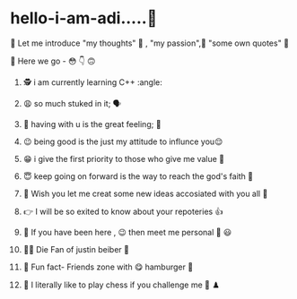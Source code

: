 # hello-i-am-adi.....:wave:

:crossed_fingers: Let me introduce "my thoughts" :hugs: , "my passion",:tipping_hand_person:  "some own quotes" :raised_hands:


:thought_balloon: Here we go -  :flushed:  :point_down: :upside_down_face:




1) :detective:  i am currently learning C++ :angle:

2) :weary: so much stuked in it; :speaking_head:

3) :pleading_face: having with u is the great feeling; :busts_in_silhouette:

4) :wink: being good is the just my attitude to influnce you:relieved:

     
5) :grin: i give the first priority to those who give me value :grimacing:


6)  :innocent: keep going on forward is the way to reach the god's faith :anger:
 
7) :100: Wish you let me creat some new ideas accosiated with you all :dizzy:

 8)  :point_right:  I will be so exited to know about your repoteries :+1:
  
  
 9) :no_good: If you have been here , :wink: then meet me personal :zany_face: :smiley:
 
10)  :man_singer: Die Fan of justin beiber :musical_note:
 
11) :couple:  Fun fact-   Friends zone with :yum:  hamburger :hamburger: 
 
12) :punch:  I literally like to play chess if you challenge me :call_me_hand: :chess_pawn:
